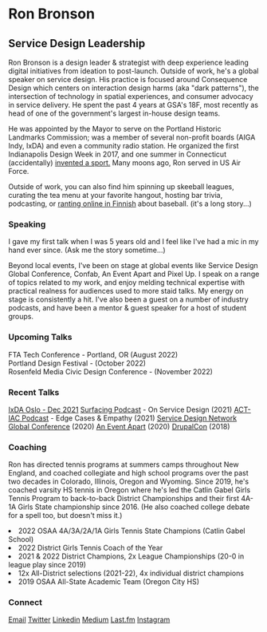 <script context="module">
	/**
	 * @type {import('@sveltejs/kit').Load}
	 */
	export async function load({ fetch }) {
		const res = await fetch(`/posts.json`);
		const posts = await res.json();

		return {
			props: {
				posts
			}
		};
	}
</script>

<script>
	import Seo from '$lib/Seo.svelte';
	import BlogSummary from '$lib/BlogSummary.svelte';
	import { variables } from '$lib/variables';
	export let posts;

	const postsToShow = 3;
	$: blogPosts = posts.slice(0, postsToShow);
</script>

<!-- TODO UPDATE THE SEO INFO -->
<Seo title="Ron Bronson" description={variables.siteDescription} path="/" openGraphImage=""/>

# Ron Bronson

<h2>Service Design Leadership</h2>

Ron Bronson is a design leader & strategist with deep experience leading digital initiatives from ideation to post-launch. Outside of work, he's a global speaker on service design. His practice is focused around Consequence Design which centers on interaction design harms (aka "dark patterns"), the intersection of technology in spatial experiences, and consumer advocacy in service delivery. He spent the past 4 years at GSA's 18F, most recently as head of one of the government's largest in-house design teams.

He was appointed by the Mayor to serve on the Portland Historic Landmarks Commission; was a member of several non-profit boards (AIGA Indy, IxDA) and even a community radio station. He organized the first Indianapolis Design Week in 2017, and one summer in Connecticut (accidentally) <a href="https://en.wikipedia.org/wiki/Tennis_polo">invented a sport.</a> Many moons ago, Ron served in US Air Force. <br>

Outside of work, you can also find him spinning up skeeball leagues, curating the tea menu at your favorite hangout, hosting bar trivia, podcasting, or <a href="https://www.superpesis.fi/uutiset/yhdysvaltalainen-ron-bronson-toteutti-unelmansa-ja-matkusti-suomeen-katsomaan-pesapalloa/">ranting online in Finnish</a> about baseball. (it's a long story...) <br>


<h3>Speaking</h3>

I gave my first talk when I was 5 years old and I feel like I've had a mic in my hand ever since. (Ask me the story sometime...)

Beyond local events, I've been on stage at global events like Service Design Global Conference, Confab, An Event Apart and Pixel Up. I speak on a range of topics related to my work, and enjoy melding technical expertise with practical realness for audiences used to more staid talks. My energy on stage is consistently a hit. I've also been a guest on a number of industry podcasts, and have been a mentor & guest speaker for a host of student groups.

<h3>Upcoming Talks</h3> 

FTA Tech Conference - Portland, OR (August 2022)<br />
Portland Design Festival - (October 2022)<br />
Rosenfeld Media Civic Design Conference - (November 2022) <br />

<h3>Recent Talks</h3>
<a href="https://vimeo.com/651801535">IxDA Oslo - Dec 2021</a>
<a href="https://www.surfacingpodcast.com/ron-bronson-transcript">Surfacing Podcast</a> - On Service Design (2021)
<a href="https://open.spotify.com/episode/3Xd9MZ9HdByErb41jb7vUX">ACT-IAC Podcast</a> - Edge Cases & Empathy (2021)
<a href="https://youtu.be/JqguCFiY3KM">Service Design Network Global Conference</a> (2020)
<a href="https://aneventapart.com/event/online-0720#s24059">An Event Apart</a> (2020)
<a href="https://www.youtube.com/watch?v=REUJCWpFOcI">DrupalCon</a> (2018)

<h3>Coaching</h3>
Ron has directed tennis programs at summers camps throughout New England, and coached collegiate and high school programs over the past two decades in Colorado, Illinois, Oregon and Wyoming. Since 2019, he's coached varsity HS tennis in Oregon where he's led the Catlin Gabel Girls Tennis Program to back-to-back District Championships and their first 4A-1A Girls State championship since 2016. (He also coached college debate for a spell too, but doesn't miss it.)

<p>
<li>2022 OSAA 4A/3A/2A/1A Girls Tennis State Champions (Catlin Gabel School)<br></li>
<li>2022 District Girls Tennis Coach of the Year<br></li>
<li>2021 & 2022 District Champions, 2x League Championships (20-0 in league play since 2019)<br></li>
<li>12x All-District selections (2021-22), 4x individual district champions <br></li>
<li>2019 OSAA All-State Academic Team (Oregon City HS)<br></p>

<h3>Connect</h3>
<a href="mailto:contact@ronbronson.com">Email</a>
<a href="https://twitter.com/ronbronson">Twitter</a>
<a href="https://linkedin.com/in/ronbronson">Linkedin</a>
<a href="https://ronbronson.medium.com/">Medium</a>
<a href="https://last.fm/user/omnivoreron">Last.fm</a>
<a href="https://glass.photo/ron">Instagram</a>
<a href="https://open.spotify.com/user/ronbronson?si=5ad7335e796f4535"><i class="fa-brands fa-spotify"></i></a>

<!--

## [Recent blog posts](/blog)

{#each blogPosts as blogPost}
<BlogSummary {blogPost} />
{/each} 
-->